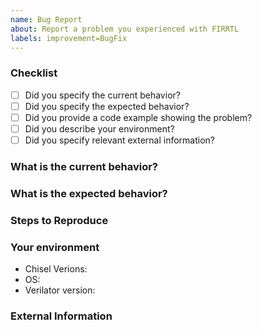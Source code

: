 ```yaml
---
name: Bug Report
about: Report a problem you experienced with FIRRTL
labels: improvement=BugFix
---
```


### Checklist

- [ ] Did you specify the current behavior?
- [ ] Did you specify the expected behavior?
- [ ] Did you provide a code example showing the problem?
- [ ] Did you describe your environment?
- [ ] Did you specify relevant external information?

### What is the current behavior?

### What is the expected behavior?

### Steps to Reproduce

<!-- How can someone else reproduce the problem you're seeing? -->
<!-- It's very helpful to include a full example of a failing Chisel or FIRRTL program! -->
<!-- Include a stack trace if you have it! -->

### Your environment

<!-- Please tell us a little about your environment -->

- Chisel Verions: <!-- e.g., 3.2.0 -->
- OS: <!-- e.g., Linux knight 4.4.0-92-generic #115-Ubuntu SMP Thu Aug 10 09:04:33 UTC 2017 x86_64 x86_64 x86_64 GNU/Linux -->
- Verilator version: <!-- e.g., 4.008 -->

### External Information

<!-- Was this discussed anywhere else, e.g., Twitter, Gitter, StackOverflow? Provide direct links if available! -->
